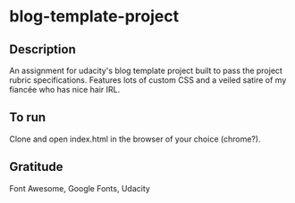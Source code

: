# blog-template-project

## Description

An assignment for udacity's blog template project built to pass the project rubric specifications. Features lots of custom CSS and a veiled satire of my fiancée who has nice hair IRL.

## To run

Clone and open index.html in the browser of your choice (chrome?).

## Gratitude

Font Awesome, Google Fonts, Udacity

